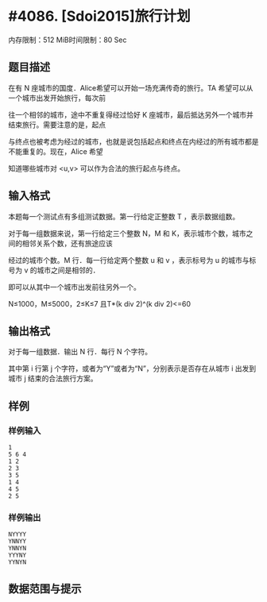 # #4086. [Sdoi2015]旅行计划

内存限制：512 MiB时间限制：80 Sec

## 题目描述

在有 N 座城市的国度．Alice希望可以开始一场充满传奇的旅行。TA 希望可以从一个城市出发开始旅行，每次前

往一个相邻的城市，途中不重复得经过恰好 K 座城市，最后抵达另外一个城市并结束旅行。需要注意的是，起点

与终点也被考虑为经过的城市，也就是说包括起点和终点在内经过的所有城市都是不能重复的。现在，Alice 希望

知道哪些城市对 <u,v> 可以作为合法的旅行起点与终点。

## 输入格式

本题每一个测试点有多组测试数据。第一行给定正整数 T ，表示数据组数。

对于每一组数据来说，第一行给定三个整数 N，M 和 K，表示城市个数，城市之间的相邻关系个数，还有旅途应该

经过的城市个数。M 行．每一行给定两个整数 u 和 v ，表示标号为 u 的城市与标号为 v 的城市之间是相邻的．

即可以从其中一个城市出发前往另外一个。

N&le;1000，M&le;5000，2&le;K&le;7 且T*(k div 2)^(k div 2)<=60

## 输出格式

对于每一组数据．输出 N 行．每行 N 个字符。

其中第 i 行第 j 个字符，或者为&ldquo;Y&rdquo;或者为&ldquo;N&rdquo;，分别表示是否存在从城市 i 出发到城市 j 结束的合法旅行方案。

## 样例

### 样例输入

    
    1 
    5 6 4 
    1 2 
    2 3 
    3 5 
    1 4 
    4 5 
    2 5
    

### 样例输出

    
    NYYYY 
    YNNYY 
    YNNYN 
    YYYNY 
    YYNYN
    

## 数据范围与提示
